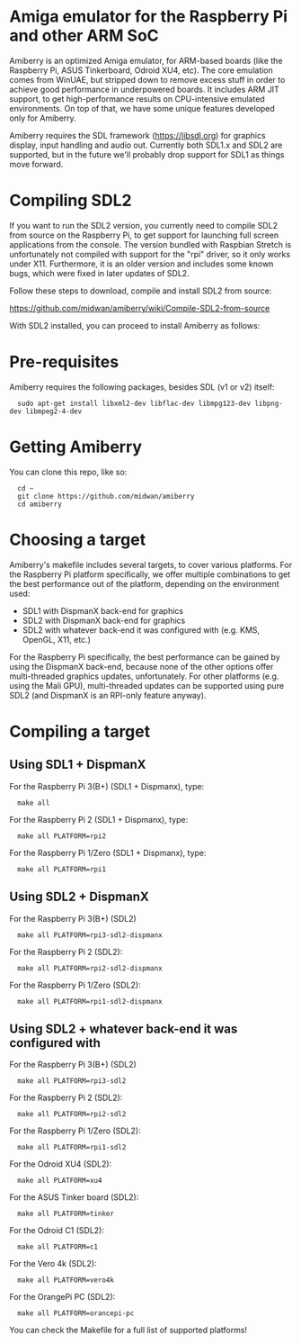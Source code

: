 # Amiga emulator for the Raspberry Pi and other ARM SoC
Amiberry is an optimized Amiga emulator, for ARM-based boards (like the Raspberry Pi, ASUS Tinkerboard, Odroid XU4, etc). The core emulation comes from WinUAE, but stripped down to remove excess stuff in order to achieve good performance in underpowered boards. It includes ARM JIT support, to get high-performance results on CPU-intensive emulated environments. On top of that, we have some unique features developed only for Amiberry.

Amiberry requires the SDL framework (https://libsdl.org) for graphics display, input handling and audio out. Currently both SDL1.x and SDL2 are supported, but in the future we'll probably drop support for SDL1 as things move forward.

# Compiling SDL2
If you want to run the SDL2 version, you currently need to compile SDL2 from source on the Raspberry Pi, to get support for launching full screen applications from the console. The version bundled with Raspbian Stretch is unfortunately not compiled with support for the "rpi" driver, so it only works under X11. Furthermore, it is an older version and includes some known bugs, which were fixed in later updates of SDL2.

Follow these steps to download, compile and install SDL2 from source:

https://github.com/midwan/amiberry/wiki/Compile-SDL2-from-source
      
With SDL2 installed, you can proceed to install Amiberry as follows:

# Pre-requisites
Amiberry requires the following packages, besides SDL (v1 or v2) itself:

      sudo apt-get install libxml2-dev libflac-dev libmpg123-dev libpng-dev libmpeg2-4-dev

# Getting Amiberry
You can clone this repo, like so:
      
      cd ~
      git clone https://github.com/midwan/amiberry
      cd amiberry
      
# Choosing a target
Amiberry's makefile includes several targets, to cover various platforms. For the Raspberry Pi platform specifically, we offer multiple combinations to get the best performance out of the platform, depending on the environment used:
- SDL1 with DispmanX back-end for graphics
- SDL2 with DispmanX back-end for graphics
- SDL2 with whatever back-end it was configured with (e.g. KMS, OpenGL, X11, etc.)

For the Raspberry Pi specifically, the best performance can be gained by using the DispmanX back-end, because none of the other options offer multi-threaded graphics updates, unfortunately. For other platforms (e.g. using the Mali GPU), multi-threaded updates can be supported using pure SDL2 (and DispmanX is an RPI-only feature anyway).

# Compiling a target
## Using SDL1 + DispmanX
For the Raspberry Pi 3(B+) (SDL1 + Dispmanx), type:

      make all

For the Raspberry Pi 2 (SDL1 + Dispmanx), type:

      make all PLATFORM=rpi2

For the Raspberry Pi 1/Zero (SDL1 + Dispmanx), type:

      make all PLATFORM=rpi1

## Using SDL2 + DispmanX

For the Raspberry Pi 3(B+) (SDL2)

      make all PLATFORM=rpi3-sdl2-dispmanx

For the Raspberry Pi 2 (SDL2):

      make all PLATFORM=rpi2-sdl2-dispmanx
      
For the Raspberry Pi 1/Zero (SDL2):

      make all PLATFORM=rpi1-sdl2-dispmanx

## Using SDL2 + whatever back-end it was configured with

For the Raspberry Pi 3(B+) (SDL2)

      make all PLATFORM=rpi3-sdl2

For the Raspberry Pi 2 (SDL2):

      make all PLATFORM=rpi2-sdl2
      
For the Raspberry Pi 1/Zero (SDL2):

      make all PLATFORM=rpi1-sdl2

For the Odroid XU4 (SDL2):

      make all PLATFORM=xu4
      
For the ASUS Tinker board (SDL2):

      make all PLATFORM=tinker
      
For the Odroid C1 (SDL2):

      make all PLATFORM=c1

For the Vero 4k (SDL2):

      make all PLATFORM=vero4k
     
For the OrangePi PC (SDL2):

      make all PLATFORM=orancepi-pc
      
You can check the Makefile for a full list of supported platforms!
